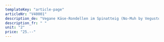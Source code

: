 ```yaml
---
templateKey: "article-page"
articleNr: "V40001"
description_de: "Vegane Käse-Rondellen im Spinatteig (No-Muh by Vegusto)"
description_fr: " "
unit: "2"
price: "25.--"
---
```

